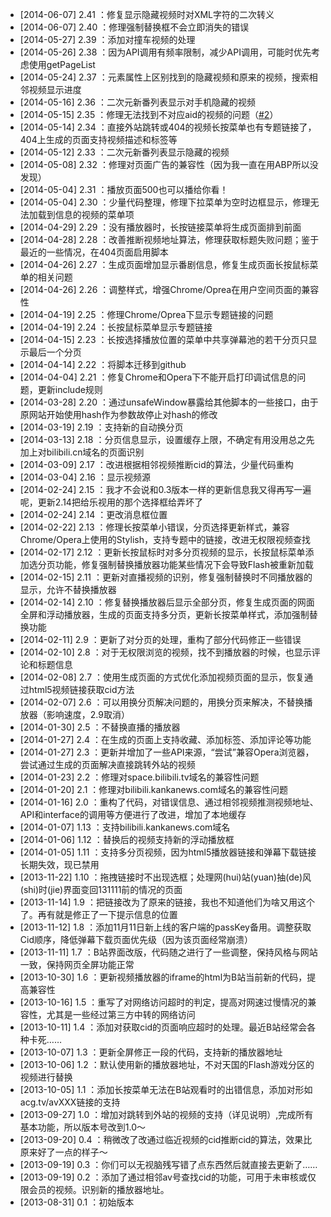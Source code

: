 * [2014-06-07] 2.41 ：修复显示隐藏视频时对XML字符的二次转义
* [2014-06-07] 2.40 ：修理强制替换框不会立即消失的错误
* [2014-05-27] 2.39 ：添加对撞车视频的处理
* [2014-05-26] 2.38 ：因为API调用有频率限制，减少API调用，可能时优先考虑使用getPageList
* [2014-05-24] 2.37 ：元素属性上区别找到的隐藏视频和原来的视频，搜索相邻视频显示进度
* [2014-05-16] 2.36 ：二次元新番列表显示对手机隐藏的视频
* [2014-05-15] 2.35 ：修理无法找到不对应aid的视频的问题（[#2](https://github.com/tiansh/rbb/issues/2)）
* [2014-05-14] 2.34 ：直接外站跳转或404的视频长按菜单也有专题链接了，404上生成的页面支持视频描述和标签等
* [2014-05-12] 2.33 ：二次元新番列表显示隐藏的视频
* [2014-05-08] 2.32 ：修理对页面广告的兼容性（因为我一直在用ABP所以没发现）
* [2014-05-04] 2.31 ：播放页面500也可以播给你看！
* [2014-05-04] 2.30 ：少量代码整理，修理下拉菜单为空时边框显示，修理无法加载到信息的视频的菜单项
* [2014-04-29] 2.29 ：没有播放器时，长按链接菜单将生成页面排到前面
* [2014-04-28] 2.28 ：改善推断视频地址算法，修理获取标题失败问题；鉴于最近的一些情况，在404页面启用脚本
* [2014-04-26] 2.27 ：生成页面增加显示番剧信息，修复生成页面长按鼠标菜单的相关问题
* [2014-04-26] 2.26 ：调整样式，增强Chrome/Oprea在用户空间页面的兼容性
* [2014-04-19] 2.25 ：修理Chrome/Oprea下显示专题链接的问题
* [2014-04-19] 2.24 ：长按鼠标菜单显示专题链接
* [2014-04-15] 2.23 ：长按选择播放位置的菜单中共享弹幕池的若干分页只显示最后一个分页
* [2014-04-14] 2.22 ：将脚本迁移到github
* [2014-04-04] 2.21 ：修复Chrome和Opera下不能开启打印调试信息的问题，更新include规则
* [2014-03-28] 2.20 ：通过unsafeWindow暴露给其他脚本的一些接口，由于原网站开始使用hash作为参数故停止对hash的修改
* [2014-03-19] 2.19 ：支持新的自动换分页
* [2014-03-13] 2.18 ：分页信息显示，设置缓存上限，不确定有用没用总之先加上对bilibili.cn域名的页面识别
* [2014-03-09] 2.17 ：改进根据相邻视频推断cid的算法，少量代码重构
* [2014-03-04] 2.16 ：显示视频源
* [2014-02-24] 2.15 ：我才不会说和0.3版本一样的更新信息我又得再写一遍呢，更新2.14把给乐视用的那个选择框给弄坏了
* [2014-02-24] 2.14 ：更改消息框位置
* [2014-02-22] 2.13 ：修理长按菜单小错误，分页选择更新样式，兼容Chrome/Opera上使用的Stylish，支持专题中的链接，改进无权限视频查找
* [2014-02-17] 2.12 ：更新长按鼠标时对多分页视频的显示，长按鼠标菜单添加选分页功能，修复强制替换播放器功能某些情况下会导致Flash被重新加载
* [2014-02-15] 2.11 ：更新对直播视频的识别，修复强制替换时不同播放器的显示，允许不替换播放器
* [2014-02-14] 2.10 ：修复替换播放器后显示全部分页，修复生成页面的网面全屏和浮动播放器，生成的页面支持多分页，更新长按菜单样式，添加强制替换功能
* [2014-02-11] 2.9  ：更新了对分页的处理，重构了部分代码修正一些错误
* [2014-02-10] 2.8  ：对于无权限浏览的视频，找不到播放器的时候，也显示评论和标题信息
* [2014-02-08] 2.7  ：使用生成页面的方式优化添加视频页面的显示，恢复通过html5视频链接获取cid方法
* [2014-02-07] 2.6  ：可以用换分页解决问题的，用换分页来解决，不替换播放器（影响速度，2.9取消）
* [2014-01-30] 2.5  ：不替换直播的播放器
* [2014-01-27] 2.4  ：在生成的页面上支持收藏、添加标签、添加评论等功能
* [2014-01-27] 2.3  ：更新并增加了一些API来源，“尝试”兼容Opera浏览器，尝试通过生成的页面解决直接跳转外站的视频
* [2014-01-23] 2.2  ：修理对space.bilibili.tv域名的兼容性问题
* [2014-01-20] 2.1  ：修理对bilibili.kankanews.com域名的兼容性问题
* [2014-01-16] 2.0  ：重构了代码，对错误信息、通过相邻视频推测视频地址、API和interface的调用等方便进行了改进，增加了本地缓存
* [2014-01-07] 1.13 ：支持bilibili.kankanews.com域名
* [2014-01-06] 1.12 ：替换后的视频支持新的浮动播放框
* [2014-01-05] 1.11 ：支持多分页视频，因为html5播放器链接和弹幕下载链接长期失效，现已禁用
* [2013-11-22] 1.10 ：拖拽链接时不出现选框；处理网(hui)站(yuan)抽(de)风(shi)时(jie)界面变回131111前的情况的页面
* [2013-11-14] 1.9  ：把链接改为了原来的链接，我也不知道他们为啥又用这个了。再有就是修正了一下提示信息的位置
* [2013-11-12] 1.8  ：添加11月11日新上线的客户端的passKey备用。调整获取Cid顺序，降低弹幕下载页面优先级（因为该页面经常崩溃）
* [2013-11-11] 1.7  ：B站界面改版，代码随之进行了一些调整，保持风格与网站一致，保持网页全屏功能正常
* [2013-10-30] 1.6  ：更新视频播放器的iframe的html为B站当前新的代码，提高兼容性
* [2013-10-16] 1.5  ：重写了对网络访问超时的判定，提高对网速过慢情况的兼容性，尤其是一些经过第三方中转的网络访问
* [2013-10-11] 1.4  ：添加对获取cid的页面响应超时的处理。最近B站经常会各种卡死……
* [2013-10-07] 1.3  ：更新全屏修正一段的代码，支持新的播放器地址
* [2013-10-06] 1.2  ：默认使用新的播放器地址，不对天国的Flash游戏分区的视频进行替换
* [2013-10-05] 1.1  ：添加长按菜单无法在B站观看时的出错信息，添加对形如acg.tv/avXXX链接的支持
* [2013-09-27] 1.0  ：增加对跳转到外站的视频的支持（详见说明）,完成所有基本功能，所以版本号改到1.0～
* [2013-09-20] 0.4  ：稍微改了改通过临近视频的cid推断cid的算法，效果比原来好了一点的样子～
* [2013-09-19] 0.3  ：你们可以无视脑残写错了点东西然后就直接去更新了……
* [2013-09-19] 0.2  ：添加了通过相邻av号查找cid的功能，可用于未审核或仅限会员的视频。识别新的播放器地址。
* [2013-08-31] 0.1  ：初始版本
